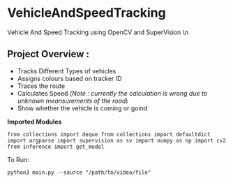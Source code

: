 # VehicleAndSpeedTracking
Vehicle And Speed Tracking using OpenCV and SuperVision
\n
## Project Overview :
- Tracks Different Types of vehicles
- Assigns colours based on tracker ID
- Traces the route
- Calculates Speed (*Note : currently the calculation is wrong due to unknown meansurements of the road*)
- Show whether the vehicle is coming or goind


**Imported Modules**

`from collections import deque
from collections import defaultdict
import argparse
import supervision as sv
import numpy as np
import cv2
from inference import get_model`


To Run:

`python3 main.py --source "/path/to/video/file"`
